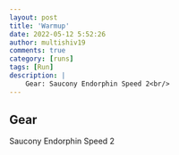 ```yaml
---
layout: post
title: 'Warmup'
date: 2022-05-12 5:52:26
author: multishiv19
comments: true
category: [runs]
tags: [Run]
description: |
    Gear: Saucony Endorphin Speed 2<br/>
---
```


## Gear
Saucony Endorphin Speed 2



<div width='100%' class='strava-embed-placeholder' data-embed-type='activity' data-embed-id='7132127729'></div>
<script src='https://strava-embeds.com/embed.js'></script>
